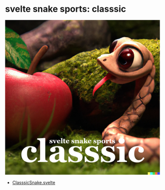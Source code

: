 # svelte snake sports: classsic

<a href="https://ryanatkn.github.io/svelte-snake-sports/classsic"><img src="/src/static/assets/classsic.webp" alt="logo for classsic" /></a>

- [ClasssicSnake.svelte](./ClasssicSnake.svelte)
